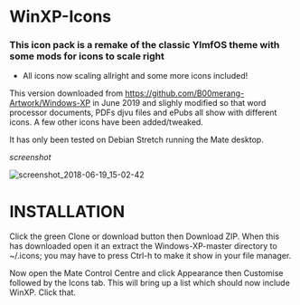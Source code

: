# WinXP-Icons
### This icon pack is a remake of the classic YlmfOS theme with some mods for icons to scale right

- All icons now scaling allright and some more icons included!



This version downloaded from https://github.com/B00merang-Artwork/Windows-XP in June 2019 and slighly modified so that word processor documents, PDFs djvu files and ePubs all show with different icons.  A few other icons have been added/tweaked.

It has only been tested on Debian Stretch running the Mate desktop.

*screenshot*

![screenshot_2018-06-19_15-02-42](https://github.com/ThePillenwerfer/Windows-XP/blob/master/Misc/Screenshot%20at%202019-06-16%2015-13-04.png)


# INSTALLATION

Click the green Clone or download button then Download ZIP.  When this has downloaded open it an extract the Windows-XP-master directory to ~/.icons; you may have to press Ctrl-h to make it show in your file manager.

Now open the Mate Control Centre and click Appearance then Customise followed by the Icons tab.  This will bring up a list which should now include WinXP.  Click that.

